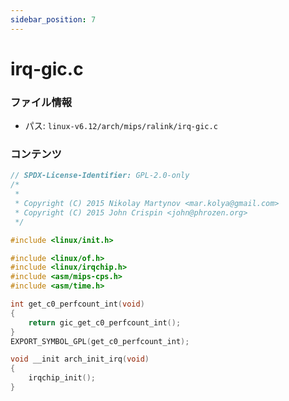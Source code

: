 ```yaml
---
sidebar_position: 7
---
```

# irq-gic.c

### ファイル情報

- パス: `linux-v6.12/arch/mips/ralink/irq-gic.c`

### コンテンツ

```c
// SPDX-License-Identifier: GPL-2.0-only
/*
 *
 * Copyright (C) 2015 Nikolay Martynov <mar.kolya@gmail.com>
 * Copyright (C) 2015 John Crispin <john@phrozen.org>
 */

#include <linux/init.h>

#include <linux/of.h>
#include <linux/irqchip.h>
#include <asm/mips-cps.h>
#include <asm/time.h>

int get_c0_perfcount_int(void)
{
	return gic_get_c0_perfcount_int();
}
EXPORT_SYMBOL_GPL(get_c0_perfcount_int);

void __init arch_init_irq(void)
{
	irqchip_init();
}

```
